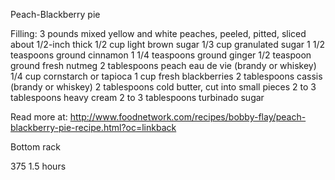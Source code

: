 Peach-Blackberry pie

Filling:
3 pounds mixed yellow and white peaches, peeled, pitted, sliced about 1/2-inch thick
1/2 cup light brown sugar
1/3 cup granulated sugar
1 1/2 teaspoons ground cinnamon
1 1/4 teaspoons ground ginger
1/2 teaspoon ground fresh nutmeg
2 tablespoons peach eau de vie (brandy or whiskey)
1/4 cup cornstarch or tapioca
1 cup fresh blackberries
2 tablespoons cassis (brandy or whiskey)
2 tablespoons cold butter, cut into small pieces
2 to 3 tablespoons heavy cream
2 to 3 tablespoons turbinado sugar

Read more at: http://www.foodnetwork.com/recipes/bobby-flay/peach-blackberry-pie-recipe.html?oc=linkback



Bottom rack

375 1.5 hours